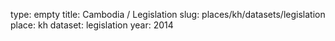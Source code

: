 type: empty
title: Cambodia / Legislation
slug: places/kh/datasets/legislation
place: kh
dataset: legislation
year: 2014

